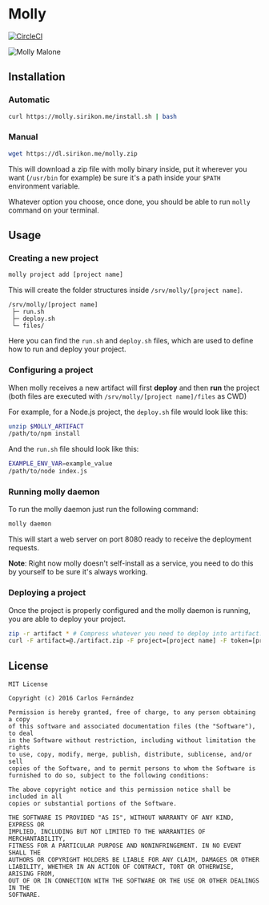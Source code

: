 # Molly #

[![CircleCI](https://circleci.com/gh/Sirikon/molly.svg?style=svg)](https://circleci.com/gh/Sirikon/molly)

![Molly Malone](http://i.imgur.com/vpbfqlb.jpg)

## Installation ##

### Automatic ###

```bash
curl https://molly.sirikon.me/install.sh | bash
```
### Manual ###

```bash
wget https://dl.sirikon.me/molly.zip
```

This will download a zip file with molly binary inside,
put it wherever you want (`/usr/bin` for example) be sure it's
a path inside your `$PATH` environment variable.

Whatever option you choose, once done, you should be able to run `molly`
command on your terminal.

## Usage ##

### Creating a new project ###

```bash
molly project add [project name]
```

This will create the folder structures inside `/srv/molly/[project name]`.

```
/srv/molly/[project name]
 ├─ run.sh
 ├─ deploy.sh
 └─ files/
```

Here you
can find the `run.sh` and `deploy.sh` files, which are used to define how
to run and deploy your project.

### Configuring a project ###

When molly receives a new artifact will first __deploy__ and then __run__
the project (both files are executed with `/srv/molly/[project name]/files`
as CWD)

For example, for a Node.js project, the `deploy.sh` file would look like this:

```bash
unzip $MOLLY_ARTIFACT
/path/to/npm install
```

And the `run.sh` file should look like this:

```bash
EXAMPLE_ENV_VAR=example_value
/path/to/node index.js
```

### Running molly daemon ###

To run the molly daemon just run the following command:

```bash
molly daemon
```

This will start a web server on port 8080 ready to receive the deployment requests.

__Note__: Right now molly doesn't self-install as a service, you need
to do this by yourself to be sure it's always working.

### Deploying a project ###

Once the project is properly configured and the molly daemon is running, you are able to deploy
your project.

```bash
zip -r artifact * # Compress whatever you need to deploy into artifact.zip
curl -F artifact=@./artifact.zip -F project=[project name] -F token=[project token] "http://yourserver.com:8080/deploy"
```

## License ##

```
MIT License

Copyright (c) 2016 Carlos Fernández

Permission is hereby granted, free of charge, to any person obtaining a copy
of this software and associated documentation files (the "Software"), to deal
in the Software without restriction, including without limitation the rights
to use, copy, modify, merge, publish, distribute, sublicense, and/or sell
copies of the Software, and to permit persons to whom the Software is
furnished to do so, subject to the following conditions:

The above copyright notice and this permission notice shall be included in all
copies or substantial portions of the Software.

THE SOFTWARE IS PROVIDED "AS IS", WITHOUT WARRANTY OF ANY KIND, EXPRESS OR
IMPLIED, INCLUDING BUT NOT LIMITED TO THE WARRANTIES OF MERCHANTABILITY,
FITNESS FOR A PARTICULAR PURPOSE AND NONINFRINGEMENT. IN NO EVENT SHALL THE
AUTHORS OR COPYRIGHT HOLDERS BE LIABLE FOR ANY CLAIM, DAMAGES OR OTHER
LIABILITY, WHETHER IN AN ACTION OF CONTRACT, TORT OR OTHERWISE, ARISING FROM,
OUT OF OR IN CONNECTION WITH THE SOFTWARE OR THE USE OR OTHER DEALINGS IN THE
SOFTWARE.
```
